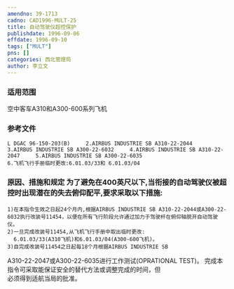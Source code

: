 ```yaml
---
amendno: 39-1713  
cadno: CAD1996-MULT-25  
title: 自动驾驶仪超控保护  
publishdate: 1996-09-06  
effdate: 1996-09-10  
tags: ["MULT"]  
pns: []  
categories: 西北管理局  
author: 李立文  
---
```

  
### 适用范围  
空中客车A310和A300-600系列飞机  
  
<!--more-->  
### 参考文件  
    L DGAC 96-150-203(B)     2.AIRBUS INDUSTRIE SB A310-22-2044     3.AIRBUS INDUSTRIE SB A300-22-6032     4.AIRBUS INDUSTRIE SB A310-22-2047     5.AIRBUS INDUSTRIE SB A300-22-6035  
    6.飞机飞行手册临时更改:6.01.03/33和 6.01.03/04  
  
### 原因、措施和规定 为了避免在400英尺以下,当衔接的自动驾驶仪被超控时出现潜在的失去俯仰配平,要求采取以下措施:  
    1)在本指令生效之日起24个月内,根据AIRBUS INDUSTRIE SB A310-22-2044或A300-22-6032执行改装号11454，以便在所有飞行阶段允许通过加力于驾驶杆在俯仰轴脱开自动驾驶仪。  
    2)一旦完成改装号11454,从飞机飞行手册中取出临时更改:  
      6.01.03/33(A310飞机)和6.01.03/04(A300-600飞机)。  
    3)自完成改装号11454之日起每18个月根据AIRBUS INDUSTRIE SB  
  
      
A310-22-2047或A300-22-6035进行工作测试(OPRATIONAL TEST)。     完成本指令可采取能保证安全的替代方法或调整完成的时间，但  
必须得到适航当局的批准。  

